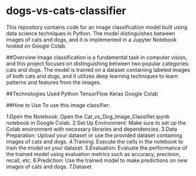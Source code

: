 # dogs-vs-cats-classifier
This repository contains code for an image classification model built using data science techniques in Python. The model distinguishes between images of cats and dogs, and it is implemented in a Jupyter Notebook hosted on Google Colab.

##Overview
Image classification is a fundamental task in computer vision, and this project focuses on distinguishing between two popular categories: cats and dogs. The model is trained on a dataset containing labeled images of both cats and dogs, and it utilizes deep learning techniques to learn patterns and features from the images.

##Technologies Used
Python
TensorFlow
Keras
Google Colab

##How to Use
To use this image classifier:

1.Open the Notebook: Open the Cat_vs_Dog_Image_Classifier.ipynb notebook in Google Colab.
2.Set Up Environment: Make sure to set up the Colab environment with necessary libraries and dependencies.
3.Data Preparation: Upload your dataset or use the provided dataset containing images of cats and dogs.
4.Training: Execute the cells in the notebook to train the model on your dataset.
5.Evaluation: Evaluate the performance of the trained model using evaluation metrics such as accuracy, precision, recall, etc.
6.Prediction: Use the trained model to make predictions on new images of cats and dogs.
7.Dataset
